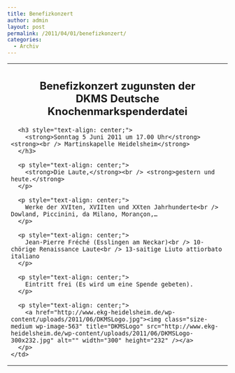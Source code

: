 ```yaml
---
title: Benefizkonzert
author: admin
layout: post
permalink: /2011/04/01/benefizkonzert/
categories:
  - Archiv
---
```

<!-- usw. andere Zeilen der Tabelle -->

<table>
  <tr>
    <td>
      <h2 style="text-align: center;">
        Benefizkonzert zugunsten der<br /> DKMS Deutsche Knochenmarkspenderdatei
      </h2>
      
      <h3 style="text-align: center;">
        <strong>Sonntag 5 Juni 2011 um 17.00 Uhr</strong><strong><br /> Martinskapelle Heidelsheim</strong>
      </h3>
      
      <p style="text-align: center;">
        <strong>Die Laute,</strong><br /> <strong>gestern und heute.</strong>
      </p>
      
      <p style="text-align: center;">
        Werke der XVIten, XVIIten und XXten Jahrhunderte<br /> Dowland, Piccinini, da Milano, Morançon,…
      </p>
      
      <p style="text-align: center;">
        Jean-Pierre Fréché (Esslingen am Neckar)<br /> 10-chörige Renaissance Laute<br /> 13-saitige Liuto attiorbato italiano
      </p>
      
      <p style="text-align: center;">
        Eintritt frei (Es wird um eine Spende gebeten).
      </p>
      
      <p style="text-align: center;">
        <a href="http://www.ekg-heidelsheim.de/wp-content/uploads/2011/06/DKMSLogo.jpg"><img class="size-medium wp-image-563" title="DKMSLogo" src="http://www.ekg-heidelsheim.de/wp-content/uploads/2011/06/DKMSLogo-300x232.jpg" alt="" width="300" height="232" /></a>
      </p>
    </td>
  </tr>
</table>